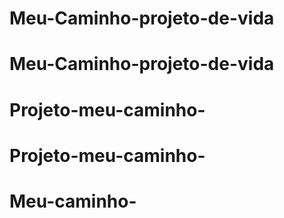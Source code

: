 ﻿# Meu-Caminho-projeto-de-vida
# Meu-Caminho-projeto-de-vida
# Projeto-meu-caminho-
# Projeto-meu-caminho-
# Meu-caminho-
